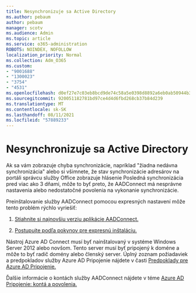```yaml
---
title: Nesynchronizuje sa Active Directory
ms.author: pebaum
author: pebaum
manager: scotv
ms.audience: Admin
ms.topic: article
ms.service: o365-administration
ROBOTS: NOINDEX, NOFOLLOW
localization_priority: Normal
ms.collection: Adm_O365
ms.custom:
- "9001688"
- "1300023"
- "3754"
- "4531"
ms.openlocfilehash: d0ef27e7c03eb8bcd9de74c58a5e0398d8892a6eb0ab50944b3c2201247fa0b8
ms.sourcegitcommit: 920051182781bd97ce4d4d6fbd268cb37b84d239
ms.translationtype: MT
ms.contentlocale: sk-SK
ms.lasthandoff: 08/11/2021
ms.locfileid: "57889233"
---
```

# <a name="active-directory-not-syncing"></a>Nesynchronizuje sa Active Directory

Ak sa vám zobrazuje chyba synchronizácie, napríklad "žiadna nedávna synchronizácia" alebo si všimnete, že stav synchronizácie adresárov na portáli správcu služby Office zobrazuje hlásenie Posledná synchronizácia pred viac ako 3 dňami, môže to byť preto, že AADConnect má nesprávne nastavenia alebo nedostatočné povolenia na vykonanie synchronizácie.  

Preinštalovanie služby AADConnect pomocou expresných nastavení môže tento problém rýchlo vyriešiť:

1. [Stiahnite si najnovšiu verziu aplikácie AADConnect.](https://go.microsoft.com/fwlink/?LinkId=615771)

2. [Postupujte podľa pokynov pre expresnú inštaláciu.](https://docs.microsoft.com/azure/active-directory/hybrid/how-to-connect-install-express)

Nástroj Azure AD Connect musí byť nainštalovaný v systéme Windows Server 2012 alebo novšom. Tento server musí byť pripojený k doméne a môže to byť radič domény alebo členský server. Úplný zoznam požiadaviek a predpokladov služby Azure AD Pripojenie nájdete v časti [Predpoklady pre Azure AD Pripojenie.](https://docs.microsoft.com/azure/active-directory/hybrid/how-to-connect-install-prerequisites)

Ďalšie informácie o kontách služby AADConnect nájdete v téme [Azure AD Pripojenie: kontá a povolenia.](https://docs.microsoft.com/azure/active-directory/hybrid/reference-connect-accounts-permissions)
